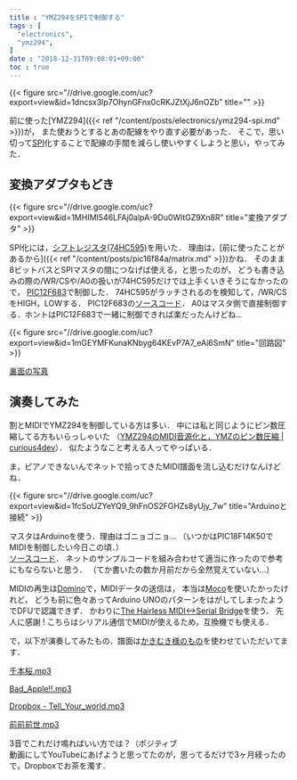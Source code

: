 ```yaml
---
title : "YMZ294をSPIで制御する"
tags : [
  "electronics",
  "ymz294",
]
date : "2018-12-31T09:08:01+09:00"
toc : true
---
```


{{< figure src="//drive.google.com/uc?export=view&id=1dncsx3lp7OhynGFnx0cRKJZtXjJ6nOZb" title="" >}}

前に使った[YMZ294]({{< ref "/content/posts/electronics/ymz294-spi.md" >}})が，
また使おうとするとあの配線をやり直す必要があった．
そこで，思い切って[SPI](https://ja.wikipedia.org/wiki/%E3%82%B7%E3%83%AA%E3%82%A2%E3%83%AB%E3%83%BB%E3%83%9A%E3%83%AA%E3%83%95%E3%82%A7%E3%83%A9%E3%83%AB%E3%83%BB%E3%82%A4%E3%83%B3%E3%82%BF%E3%83%95%E3%82%A7%E3%83%BC%E3%82%B9)化することで配線の手間を減らし使いやすくしようと思い，やってみた．  
<!--more-->

## 変換アダプタもどき

{{< figure src="//drive.google.com/uc?export=view&id=1MHIMI546LFAj0alpA-9Du0WltGZ9Xn8R" title="変換アダプタ" >}}

SPI化には，[シフトレジスタ(74HC595)](http://akizukidenshi.com/catalog/g/gI-08605/)を用いた．
理由は，[前に使ったことがあるから]({{< ref "/content/posts/pic16f84a/matrix.md" >}})かね．
そのまま8ビットバスとSPIマスタの間につなげば使える，と思ったのが，
どうも書き込みの際の/WR/CSや/A0の扱いが74HC595だけでは上手くいきそうになかったので，
[PIC12F683](http://akizukidenshi.com/catalog/g/gI-00801/)で制御した．
74HC595がラッチされるのを検知して，/WR/CSをHIGH，LOWする．
PIC12F683の[ソースコード](https://gist.github.com/ha2zakura/943d75f813021092b6f4207b43e41da1)．
A0はマスタ側で直接制御する．ホントはPIC12F683で一緒に制御できれば楽だったんけどね...  

{{< figure src="//drive.google.com/uc?export=view&id=1mGEYMFKunaKNbyg64KEvP7A7_eAi6SmN" title="回路図" >}}

[裏面の写真](https://drive.google.com/uc?export=view&id=1FQ-ZkQqab4ziOb6fYMW-gDd6vvcevCin)

## 演奏してみた

割とMIDIでYMZ294を制御している方は多い．
中には私と同じようにピン数圧縮してる方もいらっしゃいた
（[YMZ294のMIDI音源化と，YMZのピン数圧縮 | curious4dev](http://curious4dev.mydns.jp/post-1184/)）．
似たようなこと考える人ってやっぱいる．  

ま，ピアノできないんでネットで拾ってきたMIDI譜面を流し込むだけなんけどね．  

{{< figure src="//drive.google.com/uc?export=view&id=1fcSoUZYeYQ9_9hFnOS2FGHZs8yUjy_7w" title="Arduinoと接続" >}}


マスタはArduinoを使う．理由はゴニョゴニョ...
（いつかはPIC18F14K50でMIDIを制御したい今日この頃．）  
[ソースコード](https://gist.github.com/ha2zakura/003ec66c355f43848eb86c17d77cc453)．
ネットのサンプルコードを組み合わせて適当に作ったので参考にもならないと思う．
（てか書いたの数か月前だから全然覚えていない...）  

MIDIの再生は[Domino](http://takabosoft.com/domino)で，MIDIデータの送信は，
本当は[Moco](http://morecatlab.akiba.coocan.jp/lab/index.php/aruino/midi-firmware-for-arduino-uno-moco/)を使いたかったけれど，
どうも前に色々あってArduino UNOのパターンをはがしてしまったようでDFUで認識できず．
かわりに[The Hairless MIDI<->Serial Bridge](http://projectgus.github.io/hairless-midiserial/)を使う．
先人に感謝 ! こちらはシリアル通信でMIDIが使えるため，互換機でも使える．

で，以下が演奏してみたもの．譜面は[かきむき様のもの](http://kakimuki.blog91.fc2.com/blog-entry-6.html)を使わせていただいてます．

[千本桜.mp3](https://www.dropbox.com/s/ingke1lf3zb9ivt/%E5%8D%83%E6%9C%AC%E6%A1%9C.mp3?dl=0)

[Bad_Apple!!.mp3](https://www.dropbox.com/s/kxlt83dpht7spfb/Bad_Apple%21%21.mp3?dl=0)

[Dropbox - Tell_Your_world.mp3](https://www.dropbox.com/s/6cz3p3q5474jks5/Tell_Your_world.mp3?dl=0)

[前前前世.mp3](https://www.dropbox.com/s/f9la8zauqoykorf/%E5%89%8D%E5%89%8D%E5%89%8D%E4%B8%96.mp3?dl=0)

3音でこれだけ鳴ればいい方では？（ポジティブ  
動画にしてYouTubeにあげようと思ってたのが，思ってるだけで3ヶ月経ったので，Dropboxでお茶を濁す．
